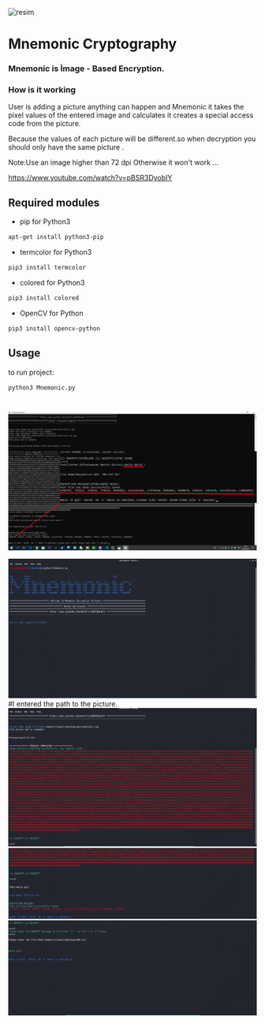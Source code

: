 ![resim](https://user-images.githubusercontent.com/55559791/65834229-55656600-e2d9-11e9-9626-8fa482bc5c77.png)

# Mnemonic Cryptography

### Mnemonic is İmage - Based Encryption.

### How is it working
User is adding a picture  anything can happen and Mnemonic it takes the pixel values of the entered image and calculates
it creates a special access code from the picture.

Because the values of each picture will be different.so when decryption you should only have the same picture .


Note:Use an image higher than 72 dpi Otherwise it won't work ...

https://www.youtube.com/watch?v=pBSR3DyobIY

## Required modules
- pip for Python3
```bash
apt-get install python3-pip
```

- termcolor for Python3
```bash
pip3 install termcolor
```
- colored for Python3
```bash
pip3 install colored
```
- OpenCV for Python
```bash
pip3 install opencv-python
```

## Usage
to run project:
```bash
python3 Mnemonic.py
```
#
![](image/encode.jpg)

![](image/1.png)
#I entered the path to the picture.
![](image/2.png)
![](image/3.png)
![](image/4.png)

